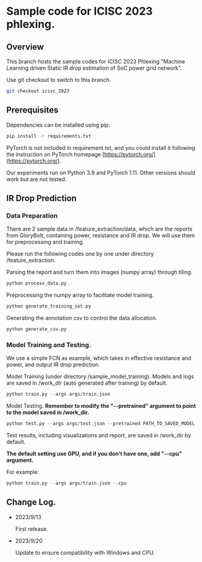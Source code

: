 # Sample code for ICISC 2023 phlexing.

## Overview

This branch hosts the sample codes for ICISC 2023 Phlexing "Machine Learning driven Static IR drop estimation of SoC power grid network".

Use git checkout to switch to this branch.

```sh
git checkout icisc_2023
```


## Prerequisites

Dependencies can be installed using pip:

```sh
pip install -r requirements.txt
```

PyTorch is not included in requirement.txt, and you could install it following the instruction on PyTorch homepage [https://pytorch.org/](https://pytorch.org/).

Our experiments run on Python 3.9 and PyTorch 1.11. Other versions should work but are not tested.

## IR Drop Prediction

### Data Preparation

There are 2 sample data in /feature_extraction/data, which are the reports from GloryBolt, containing power, resistance and IR drop. We will use them for preprocessing and training.

Please run the following codes one by one under directory /feature_extraction.

Parsing the report and turn them into images (numpy array) through tiling.

```python
python process_data.py
```

Preprocessing the numpy array to facilitate model training.

```python
python generate_training_set.py
```

Generating the annotation csv to control the data allocation.

```python
python generate_csv.py
```

### Model Training and Testing.

We use a simple FCN as example, which takes in effective resistance and power, and output IR drop prediction.

Model Training (under directory /sample_model_training). Models and logs are saved in /work_dir (auto generated after training) by default.

```python
python train.py --args args/train.json
```

Model Testing. **Remember to modify the "--pretrained" argument to point to the model saved in /work_dir.**

```python
python test.py --args args/test.json --pretrained PATH_TO_SAVED_MODEL
```

Test results, including visualizations and report, are saved in /work_dir by default.


**The default setting use GPU, and if you don't have one, add "--cpu" argument.**

For example:
```python
python train.py --args args/train.json --cpu
```

## Change Log.

- 2023/9/13

  First release.
  
- 2023/9/20

  Update to ensure compatibility with Windows and CPU.
